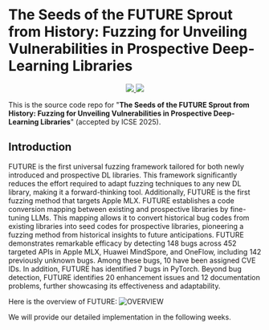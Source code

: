 # The Seeds of the FUTURE Sprout from History: Fuzzing for Unveiling Vulnerabilities in Prospective Deep-Learning Libraries


<p align="center">
    <a href="http://arxiv.org/abs/2412.01317"><img src="https://img.shields.io/badge/arXiv-2412.01317-b31b1b.svg">
    <a href="https://sourcemap.ac.cn/#/" ><img src="https://img.shields.io/badge/supported_by-Yuantu-blue?link=https%3A%2F%2Fsourcemap.ac.cn%2F%23%2F"></a>
</p>

This is the source code repo for "**The Seeds of the FUTURE Sprout from History: Fuzzing for Unveiling Vulnerabilities in Prospective Deep-Learning Libraries**" (accepted by ICSE 2025).

## Introduction
FUTURE is the first universal fuzzing framework tailored for both newly introduced and prospective DL libraries. This framework significantly reduces the effort required to adapt fuzzing techniques to any new DL library, making it a forward-thinking tool. Additionally, FUTURE is the first fuzzing method that targets Apple MLX. FUTURE establishes a code conversion mapping between existing and prospective libraries by fine-tuning LLMs. This mapping allows it to convert historical bug codes from existing libraries into seed codes for prospective libraries, pioneering a fuzzing method from historical insights to future anticipations. FUTURE demonstrates remarkable efficacy by detecting 148 bugs across 452 targeted APIs in Apple MLX, Huawei MindSpore, and OneFlow, including 142 previously unknown bugs. Among these bugs, 10 have been assigned CVE IDs. In addition, FUTURE has identified 7 bugs in PyTorch. Beyond bug detection, FUTURE identifies 20 enhancement issues and 12 documentation problems, further showcasing its effectiveness and adaptability.

Here is the overview of FUTURE: 
![OVERVIEW](https://github.com/Redmept1on/FUTURE/blob/main/overview.png)

We will provide our detailed implementation in the following weeks.
